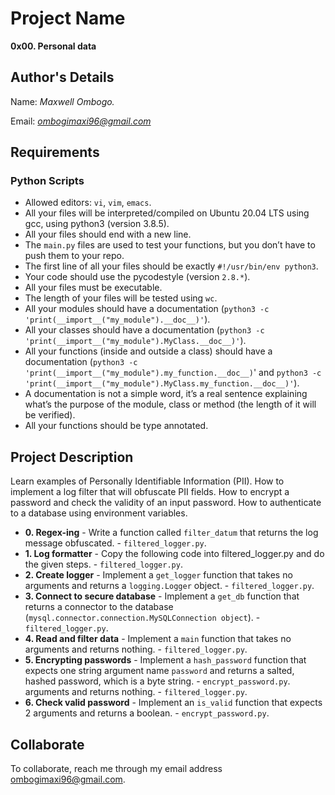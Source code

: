 # Project Name
**0x00. Personal data**

## Author's Details
Name: *Maxwell Ombogo.*

Email: *ombogimaxi96@gmail.com*

##  Requirements

### Python Scripts
*   Allowed editors: `vi`, `vim`, `emacs`.
*   All your files will be interpreted/compiled on Ubuntu 20.04 LTS using gcc, using python3 (version 3.8.5).
*   All your files should end with a new line.
*   The `main.py` files are used to test your functions, but you don’t have to push them to your repo.
*   The first line of all your files should be exactly `#!/usr/bin/env python3`.
*   Your code should use the pycodestyle (version `2.8.*`).
*   All your files must be executable.
*   The length of your files will be tested using `wc`.
*   All your modules should have a documentation (`python3 -c 'print(__import__("my_module").__doc__)'`).
*   All your classes should have a documentation (`python3 -c 'print(__import__("my_module").MyClass.__doc__)'`).
*   All your functions (inside and outside a class) should have a documentation (`python3 -c 'print(__import__("my_module").my_function.__doc__)`' and `python3 -c 'print(__import__("my_module").MyClass.my_function.__doc__)'`).
*   A documentation is not a simple word, it’s a real sentence explaining what’s the purpose of the module, class or method (the length of it will be verified).
*   All your functions should be type annotated.


## Project Description
Learn examples of Personally Identifiable Information (PII).
How to implement a log filter that will obfuscate PII fields.
How to encrypt a password and check the validity of an input password.
How to authenticate to a database using environment variables.


* **0. Regex-ing** - Write a function called `filter_datum` that returns the log message obfuscated. - `filtered_logger.py`.
* **1. Log formatter** - Copy the following code into filtered_logger.py and do the given steps. - `filtered_logger.py`.
* **2. Create logger** - Implement a `get_logger` function that takes no arguments and returns a `logging.Logger` object. - `filtered_logger.py`.
* **3. Connect to secure database** - Implement a `get_db` function that returns a connector to the database (`mysql.connector.connection.MySQLConnection object`). - `filtered_logger.py`.
* **4. Read and filter data** - Implement a `main` function that takes no arguments and returns nothing. - `filtered_logger.py`.
* **5. Encrypting passwords** - Implement a `hash_password` function that expects one string argument name `password` and returns a salted, hashed password, which is a byte string. - `encrypt_password.py`.
arguments and returns nothing. - `filtered_logger.py`.
* **6. Check valid password** - Implement an `is_valid` function that expects 2 arguments and returns a boolean. - `encrypt_password.py`.


## Collaborate

To collaborate, reach me through my email address ombogimaxi96@gmail.com.
